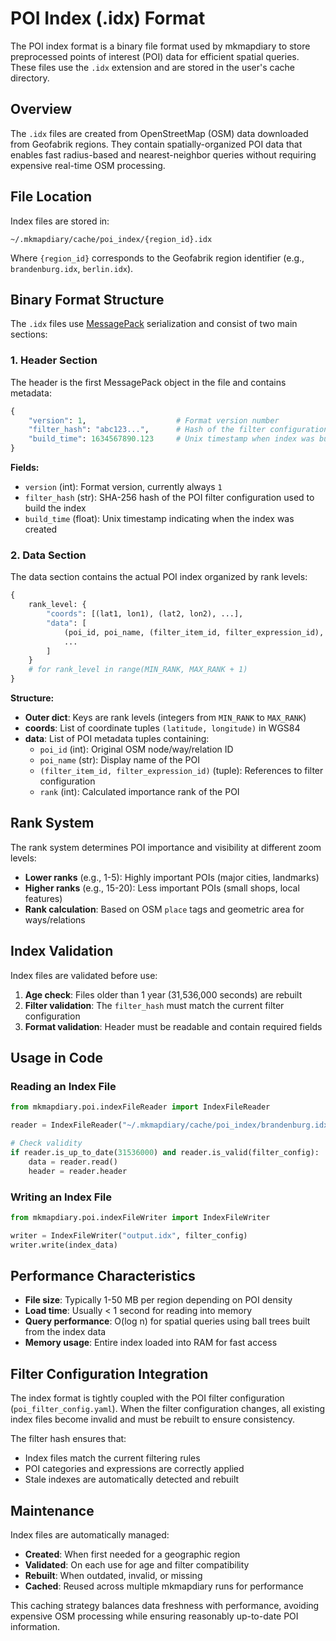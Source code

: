 # POI Index (.idx) Format

The POI index format is a binary file format used by mkmapdiary to store preprocessed points of interest (POI) data for efficient spatial queries. These files use the `.idx` extension and are stored in the user's cache directory.

## Overview

The `.idx` files are created from OpenStreetMap (OSM) data downloaded from Geofabrik regions. They contain spatially-organized POI data that enables fast radius-based and nearest-neighbor queries without requiring expensive real-time OSM processing.

## File Location

Index files are stored in:
```
~/.mkmapdiary/cache/poi_index/{region_id}.idx
```

Where `{region_id}` corresponds to the Geofabrik region identifier (e.g., `brandenburg.idx`, `berlin.idx`).

## Binary Format Structure

The `.idx` files use [MessagePack](https://msgpack.org/) serialization and consist of two main sections:

### 1. Header Section

The header is the first MessagePack object in the file and contains metadata:

```python
{
    "version": 1,                    # Format version number
    "filter_hash": "abc123...",      # Hash of the filter configuration used
    "build_time": 1634567890.123     # Unix timestamp when index was built
}
```

**Fields:**
- `version` (int): Format version, currently always `1`
- `filter_hash` (str): SHA-256 hash of the POI filter configuration used to build the index
- `build_time` (float): Unix timestamp indicating when the index was created

### 2. Data Section

The data section contains the actual POI index organized by rank levels:

```python
{
    rank_level: {
        "coords": [(lat1, lon1), (lat2, lon2), ...],
        "data": [
            (poi_id, poi_name, (filter_item_id, filter_expression_id), rank),
            ...
        ]
    }
    # for rank_level in range(MIN_RANK, MAX_RANK + 1)
}
```

**Structure:**
- **Outer dict**: Keys are rank levels (integers from `MIN_RANK` to `MAX_RANK`)
- **coords**: List of coordinate tuples `(latitude, longitude)` in WGS84
- **data**: List of POI metadata tuples containing:
  - `poi_id` (int): Original OSM node/way/relation ID
  - `poi_name` (str): Display name of the POI
  - `(filter_item_id, filter_expression_id)` (tuple): References to filter configuration
  - `rank` (int): Calculated importance rank of the POI

## Rank System

The rank system determines POI importance and visibility at different zoom levels:

- **Lower ranks** (e.g., 1-5): Highly important POIs (major cities, landmarks)
- **Higher ranks** (e.g., 15-20): Less important POIs (small shops, local features)
- **Rank calculation**: Based on OSM `place` tags and geometric area for ways/relations

## Index Validation

Index files are validated before use:

1. **Age check**: Files older than 1 year (31,536,000 seconds) are rebuilt
2. **Filter validation**: The `filter_hash` must match the current filter configuration
3. **Format validation**: Header must be readable and contain required fields

## Usage in Code

### Reading an Index File

```python
from mkmapdiary.poi.indexFileReader import IndexFileReader

reader = IndexFileReader("~/.mkmapdiary/cache/poi_index/brandenburg.idx")

# Check validity
if reader.is_up_to_date(31536000) and reader.is_valid(filter_config):
    data = reader.read()
    header = reader.header
```

### Writing an Index File

```python
from mkmapdiary.poi.indexFileWriter import IndexFileWriter

writer = IndexFileWriter("output.idx", filter_config)
writer.write(index_data)
```

## Performance Characteristics

- **File size**: Typically 1-50 MB per region depending on POI density
- **Load time**: Usually < 1 second for reading into memory
- **Query performance**: O(log n) for spatial queries using ball trees built from the index data
- **Memory usage**: Entire index loaded into RAM for fast access

## Filter Configuration Integration

The index format is tightly coupled with the POI filter configuration (`poi_filter_config.yaml`). When the filter configuration changes, all existing index files become invalid and must be rebuilt to ensure consistency.

The filter hash ensures that:
- Index files match the current filtering rules
- POI categories and expressions are correctly applied
- Stale indexes are automatically detected and rebuilt

## Maintenance

Index files are automatically managed:
- **Created**: When first needed for a geographic region
- **Validated**: On each use for age and filter compatibility  
- **Rebuilt**: When outdated, invalid, or missing
- **Cached**: Reused across multiple mkmapdiary runs for performance

This caching strategy balances data freshness with performance, avoiding expensive OSM processing while ensuring reasonably up-to-date POI information.